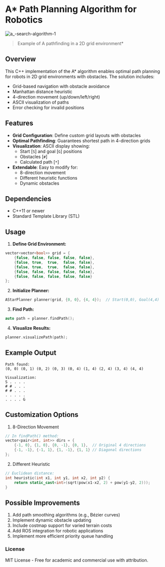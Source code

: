 # A* Path Planning Algorithm for Robotics

![a_-search-algorithm-1](https://github.com/user-attachments/assets/6f9e30d7-1dac-47d7-867a-090eb9791c93)
> Example of A pathfinding in a 2D grid environment*

## Overview
This C++ implementation of the A* algorithm enables optimal path planning for robots in 2D grid environments with obstacles. The solution includes:

- Grid-based navigation with obstacle avoidance
- Manhattan distance heuristic
- 4-direction movement (up/down/left/right)
- ASCII visualization of paths
- Error checking for invalid positions

## Features

- **Grid Configuration**: Define custom grid layouts with obstacles
- **Optimal Pathfinding**: Guarantees shortest path in 4-direction grids
- **Visualization**: ASCII display showing:
  - Start [`S`] and goal [`G`] positions
  - Obstacles [`#`]
  - Calculated path [`*`]
- **Extendable**: Easy to modify for:
  - 8-direction movement
  - Different heuristic functions
  - Dynamic obstacles
## Dependencies
- C++11 or newer
- Standard Template Library (STL)

## Usage

1. **Define Grid Environment:**
```cpp
vector<vector<bool>> grid = {
    {false, false, false, false, false},
    {false, true,  true,  false, false},
    {false, true,  true,  false, false},
    {false, false, false, false, false},
    {false, false, false, false, false}
};
```

2. **Initialize Planner:**
```cpp
AStarPlanner planner(grid, {0, 0}, {4, 4});  // Start(0,0), Goal(4,4)
```

3. **Find Path:**
```cpp
auto path = planner.findPath();
```

4. **Visualize Results:**
```cpp
planner.visualizePath(path);
```

## Example Output
```
Path found:
(0, 0) (0, 1) (0, 2) (0, 3) (0, 4) (1, 4) (2, 4) (3, 4) (4, 4) 

Visualization:
S . . . . 
# # . . . 
# # . . . 
. . . . . 
. . . . G 
```

## Customization Options

1. 8-Direction Movement
```cpp
// In findPath() method:
vector<pair<int, int>> dirs = {
    {-1, 0}, {1, 0}, {0, -1}, {0, 1},  // Original 4 directions
    {-1, -1}, {-1, 1}, {1, -1}, {1, 1} // Diagonal directions
};
```

2. Different Heuristic
```cpp
// Euclidean distance:
int heuristic(int x1, int y1, int x2, int y2) {
    return static_cast<int>(sqrt(pow(x1-x2, 2) + pow(y1-y2, 2)));
}
```

## Possible Improvements

1. Add path smoothing algorithms (e.g., Bézier curves)
2. Implement dynamic obstacle updating
3. Include costmap support for varied terrain costs
4. Add ROS integration for robotic applications
5. Implement more efficient priority queue handling

### License
MIT License - Free for academic and commercial use with attribution.
